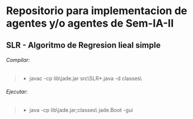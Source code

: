 # Repositorio para implementacion de agentes y/o agentes de Sem-IA-II


## SLR - Algoritmo de Regresion lieal simple

###### Compilar:
>- javac -cp lib\jade.jar src\SLR\*.java -d classes\

###### Ejecutar:
>- java -cp lib\jade.jar;classes\ jade.Boot -gui
